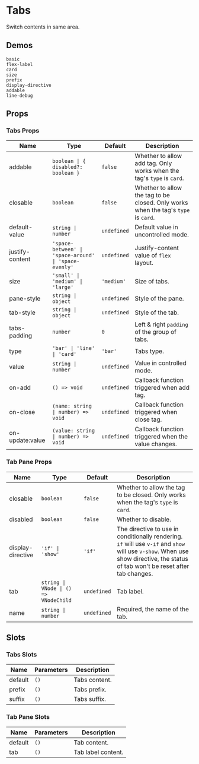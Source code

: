 # Tabs

Switch contents in same area.

## Demos

```demo
basic
flex-label
card
size
prefix
display-directive
addable
line-debug
```

## Props

### Tabs Props

| Name | Type | Default | Description |
| --- | --- | --- | --- |
| addable | `boolean \| { disabled?: boolean }` | `false` | Whether to allow add tag. Only works when the tag's `type` is `card`. |
| closable | `boolean` | `false` | Whether to allow the tag to be closed. Only works when the tag's `type` is `card`. |
| default-value | `string \| number` | `undefined` | Default value in uncontrolled mode. |
| justify-content | `'space-between' \| 'space-around' \| 'space-evenly'` | `undefined` | Justify-content value of `flex` layout. |
| size | `'small' \| 'medium' \| 'large'` | `'medium'` | Size of tabs. |
| pane-style | `string \| object` | `undefined` | Style of the pane. |
| tab-style | `string \| object` | `undefined` | Style of the tab. |
| tabs-padding | `number` | `0` | Left & right `padding` of the group of tabs. |
| type | `'bar' \| 'line' \| 'card'` | `'bar'` | Tabs type. |
| value | `string \| number` | `undefined` | Value in controlled mode. |
| on-add | `() => void` | `undefined` | Callback function triggered when add tag. |
| on-close | `(name: string \| number) => void` | `undefined` | Callback function triggered when close tag. |
| on-update:value | `(value: string \| number) => void` | `undefined` | Callback function triggered when the value changes. |

### Tab Pane Props

| Name | Type | Default | Description |
| --- | --- | --- | --- |
| closable | `boolean` | `false` | Whether to allow the tag to be closed. Only works when the tag's `type` is `card`. |
| disabled | `boolean` | `false` | Whether to disable. |
| display-directive | `'if' \| 'show'` | `'if'` | The directive to use in conditionally rendering. `if` will use `v-if` and `show` will use `v-show`. When use show directive, the status of tab won't be reset after tab changes. |
| tab | `string \| VNode \| () => VNodeChild` | `undefined` | Tab label. |
| name | `string \| number` | `undefined` | Required, the name of the tab. |

## Slots

### Tabs Slots

| Name    | Parameters | Description   |
| ------- | ---------- | ------------- |
| default | `()`       | Tabs content. |
| prefix  | `()`       | Tabs prefix.  |
| suffix  | `()`       | Tabs suffix.  |

### Tab Pane Slots

| Name    | Parameters | Description        |
| ------- | ---------- | ------------------ |
| default | `()`       | Tab content.       |
| tab     | `()`       | Tab label content. |
